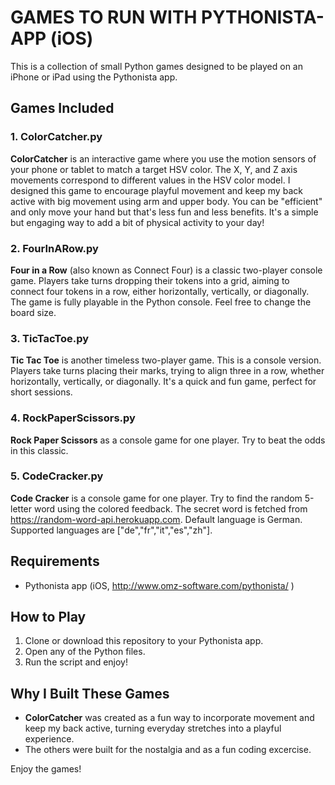 # GAMES TO RUN WITH PYTHONISTA-APP (iOS)

This is a collection of small Python games designed to be played on an iPhone or iPad using the Pythonista app.

## Games Included

### 1. ColorCatcher.py
**ColorCatcher** is an interactive game where you use the motion sensors of your phone or tablet to match a target HSV color. The X, Y, and Z axis movements correspond to different values in the HSV color model. I designed this game to encourage playful movement and keep my back active with big movement using arm and upper body. You can be "efficient" and only move your hand but that's less fun and less benefits. It's a simple but engaging way to add a bit of physical activity to your day!

### 2. FourInARow.py
**Four in a Row** (also known as Connect Four) is a classic two-player console game. Players take turns dropping their tokens into a grid, aiming to connect four tokens in a row, either horizontally, vertically, or diagonally. The game is fully playable in the Python console. Feel free to change the board size.

### 3. TicTacToe.py
**Tic Tac Toe** is another timeless two-player game. This is a console version. Players take turns placing their marks, trying to align three in a row, whether horizontally, vertically, or diagonally. It's a quick and fun game, perfect for short sessions.

### 4. RockPaperScissors.py
**Rock Paper Scissors** as a console game for one player. Try to beat the odds in this classic.

### 5. CodeCracker.py
**Code Cracker** is a console game for one player. Try to find the random 5-letter word using the colored feedback. The secret word is fetched from https://random-word-api.herokuapp.com. Default language is German. Supported languages are ["de","fr","it","es","zh"].

## Requirements

- Pythonista app (iOS, http://www.omz-software.com/pythonista/ ) 

## How to Play

1. Clone or download this repository to your Pythonista app.
2. Open any of the Python files.
3. Run the script and enjoy!

## Why I Built These Games

- **ColorCatcher** was created as a fun way to incorporate movement and keep my back active, turning everyday stretches into a playful experience.
- The others were built for the nostalgia and as a fun coding excercise.

Enjoy the games!
